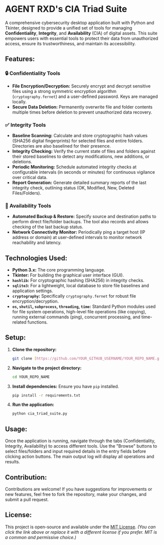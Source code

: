 # AGENT RXD's CIA Triad Suite

A comprehensive cybersecurity desktop application built with Python and Tkinter, designed to provide a unified set of tools for managing **Confidentiality**, **Integrity**, and **Availability** (CIA) of digital assets. This suite empowers users with essential tools to protect their data from unauthorized access, ensure its trustworthiness, and maintain its accessibility.

## Features:

### 🔒 Confidentiality Tools
-   **File Encryption/Decryption:** Securely encrypt and decrypt sensitive files using a strong symmetric encryption algorithm (`cryptography.fernet`) and a user-defined password. Keys are managed locally.
-   **Secure Data Deletion:** Permanently overwrite file and folder contents multiple times before deletion to prevent unauthorized data recovery.

### ✅ Integrity Tools
-   **Baseline Scanning:** Calculate and store cryptographic hash values (SHA256 digital fingerprints) for selected files and entire folders. Directories are also baselined for their presence.
-   **Integrity Checking:** Verify the current state of files and folders against their stored baselines to detect any modifications, new additions, or deletions.
-   **Periodic Monitoring:** Schedule automated integrity checks at configurable intervals (in seconds or minutes) for continuous vigilance over critical data.
-   **Report Generation:** Generate detailed summary reports of the last integrity check, outlining status (OK, Modified, New, Deleted Files/Folders).

### 🚀 Availability Tools
-   **Automated Backup & Restore:** Specify source and destination paths to perform direct file/folder backups. The tool also records and allows checking of the last backup status.
-   **Network Connectivity Monitor:** Periodically ping a target host (IP address or domain) at user-defined intervals to monitor network reachability and latency.

## Technologies Used:

-   **Python 3.x:** The core programming language.
-   **Tkinter:** For building the graphical user interface (GUI).
-   **`hashlib`:** For cryptographic hashing (SHA256) in integrity checks.
-   **`sqlite3`:** For a lightweight, local database to store file baselines and application settings.
-   **`cryptography`:** Specifically `cryptography.fernet` for robust file encryption/decryption.
-   **`os`, `shutil`, `subprocess`, `threading`, `time`:** Standard Python modules used for file system operations, high-level file operations (like copying), running external commands (ping), concurrent processing, and time-related functions.

## Setup:

1.  **Clone the repository:**
    ```bash
    git clone [https://github.com/YOUR_GITHUB_USERNAME/YOUR_REPO_NAME.git](https://github.com/YOUR_GITHUB_USERNAME/YOUR_REPO_NAME.git)
    ```
2.  **Navigate to the project directory:**
    ```bash
    cd YOUR_REPO_NAME
    ```
3.  **Install dependencies:**
    Ensure you have `pip` installed.
    ```bash
    pip install -r requirements.txt
    ```
4.  **Run the application:**
    ```bash
    python cia_triad_suite.py
    ```

## Usage:

Once the application is running, navigate through the tabs (Confidentiality, Integrity, Availability) to access different tools. Use the "Browse" buttons to select files/folders and input required details in the entry fields before clicking action buttons. The main output log will display all operations and results.

## Contribution:

Contributions are welcome! If you have suggestions for improvements or new features, feel free to fork the repository, make your changes, and submit a pull request.

## License:

This project is open-source and available under the [MIT License](https://opensource.org/licenses/MIT).
*(You can click the link above or replace it with a different license if you prefer. MIT is a common and permissive choice.)*
